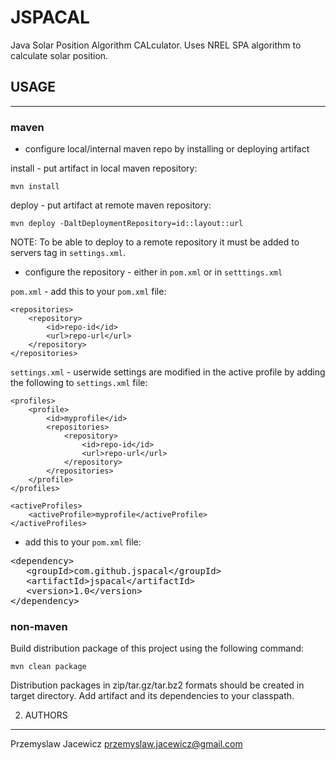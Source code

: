 # JSPACAL

Java Solar Position Algorithm CALculator. Uses NREL SPA algorithm to calculate solar position.

## USAGE
----------------

###  maven

* configure local/internal maven repo by installing or deploying artifact

install - put artifact in local maven repository: 

	mvn install

deploy - put artifact at remote maven repository:

	mvn deploy -DaltDeploymentRepository=id::layout::url

NOTE: To be able to deploy to a remote repository it must be added to servers tag in `settings.xml`.

* configure the repository - either in `pom.xml` or in `setttings.xml`

`pom.xml` - add this to your `pom.xml` file:

	<repositories>
		<repository>
			<id>repo-id</id>
			<url>repo-url</url>
		</repository>
	</repositories>

`settings.xml` - userwide settings are modified in the active profile by adding the following to `settings.xml` file:

	<profiles>
		<profile>
			<id>myprofile</id>
			<repositories>
				<repository>
					<id>repo-id</id>
					<url>repo-url</url>
				</repository>
			</repositories>
		</profile>
	</profiles>

	<activeProfiles>
		<activeProfile>myprofile</activeProfile>
	</activeProfiles>

* add this to your `pom.xml` file:

<pre>
&lt;dependency&gt;
   &lt;groupId&gt;com.github.jspacal&lt;/groupId&gt;
   &lt;artifactId&gt;jspacal&lt;/artifactId&gt;
   &lt;version&gt;1.0&lt;/version&gt;
&lt;/dependency&gt;
</pre>

### non-maven
Build distribution package of this project using the following command:

	mvn clean package

Distribution packages in zip/tar.gz/tar.bz2 formats should be created in target directory. Add artifact and its dependencies to your classpath.

2. AUTHORS
----------------

Przemyslaw Jacewicz <przemyslaw.jacewicz@gmail.com>